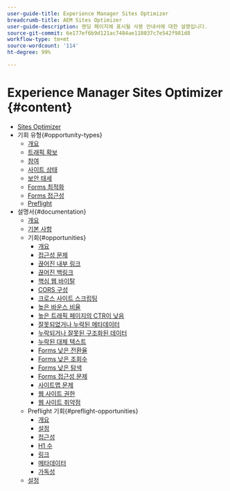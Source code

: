 ```yaml
---
user-guide-title: Experience Manager Sites Optimizer
breadcrumb-title: AEM Sites Optimizer
user-guide-description: 랜딩 페이지에 표시될 사용 안내서에 대한 설명입니다.
source-git-commit: 6e177ef6b9d121ac7484ae118037c7e542f981d8
workflow-type: tm+mt
source-wordcount: '114'
ht-degree: 99%

---
```



# Experience Manager Sites Optimizer {#content}

+ [Sites Optimizer](/help/home.md)
+ 기회 유형{#opportunity-types}
   + [개요](/help/opportunity-types/overview.md)
   + [트래픽 확보](/help/opportunity-types/traffic-acquisition.md)
   + [참여](/help/opportunity-types/engagement.md)
   + [사이트 상태](/help/opportunity-types/site-health.md)
   + [보안 태세](/help/opportunity-types/security-posture.md)
   + [Forms 최적화](/help/opportunity-types/form-optimization.md)
   + [Forms 접근성](/help/opportunity-types/form-accesibility.md)
   + [Preflight](/help/opportunity-types/preflight.md)
+ 설명서{#documentation}
   + [개요](/help/documentation/overview.md)
   + [기본 사항](/help/documentation/basics.md)
   + 기회{#opportunities}
      + [개요](/help/documentation/opportunities/overview.md)
      + [접근성 문제](/help/documentation/opportunities/accessibility-issues.md)
      + [끊어진 내부 링크](/help/documentation/opportunities/broken-internal-links.md)
      + [끊어진 백링크](/help/documentation/opportunities/broken-backlinks.md)
      + [핵심 웹 바이탈](/help/documentation/opportunities/core-web-vitals.md)
      + [CORS 구성](/help/documentation/opportunities/cors-configuration.md)
      + [크로스 사이트 스크립팅](/help/documentation/opportunities/cross-site-scripting.md)
      + [높은 바운스 비율](/help/documentation/opportunities/high-bounce-rate.md)
      + [높은 트래픽 페이지의 CTR이 낮음](/help/documentation/opportunities/high-traffic-page-has-low-ctr.md)
      + [잘못되었거나 누락된 메타데이터](/help/documentation/opportunities/invalid-or-missing-metadata.md)
      + [누락되거나 잘못된 구조화된 데이터](/help/documentation/opportunities/missing-invalid-structured-data.md)
      + [누락된 대체 텍스트](/help/documentation/opportunities/missing-alt-text.md)
      + [Forms 낮은 전환율](/help/documentation/opportunities/low-conversions.md)
      + [Forms 낮은 조회수](/help/documentation/opportunities/low-views.md)
      + [Forms 낮은 탐색](/help/documentation/opportunities/low-navigation.md)
      + [Forms 접근성 문제](/help/documentation/opportunities/forms-accessibility-issues.md)
      + [사이트맵 문제](/help/documentation/opportunities/sitemap-issues.md)
      + [웹 사이트 권한](/help/documentation/opportunities/website-permissions.md)
      + [웹 사이트 취약점](/help/documentation/opportunities/website-vulnerabilities.md)
   + Preflight 기회{#preflight-opportunities}
      + [개요](/help/documentation/preflight/overview.md)
      + [설정](/help/documentation/preflight/setup.md)
      + [접근성](/help/documentation/preflight/accessibility.md)
      + [H1 수](/help/documentation/preflight/h1-count.md)
      + [링크](/help/documentation/preflight/links.md)
      + [메타데이터](/help/documentation/preflight/meta-data.md)
      + [가독성](/help/documentation/preflight/readability.md)
   + [설정](/help/documentation/settings.md)

